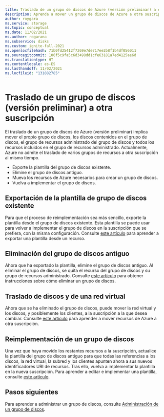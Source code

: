 ```yaml
---
title: Traslado de un grupo de discos de Azure (versión preliminar) a otra suscripción
description: Aprenda a mover un grupo de discos de Azure a otra suscripción.
author: roygara
ms.service: storage
ms.topic: conceptual
ms.date: 11/02/2021
ms.author: rogarana
ms.subservice: disks
ms.custom: ignite-fall-2021
ms.openlocfilehash: 71b0fd25412f7269e7de717ee2b8f1b4df056011
ms.sourcegitcommit: 106f5c9fa5c6d3498dd1cfe63181a7ed4125ae6d
ms.translationtype: HT
ms.contentlocale: es-ES
ms.lasthandoff: 11/02/2021
ms.locfileid: "131082785"
---
```

# <a name="move-a-disk-pool-preview-to-a-different-subscription"></a>Traslado de un grupo de discos (versión preliminar) a otra suscripción

El traslado de un grupo de discos de Azure (versión preliminar) implica mover el propio grupo de discos, los discos contenidos en el grupo de discos, el grupo de recursos administrado del grupo de discos y todos los recursos incluidos en el grupo de recursos administrado. Actualmente, Azure no admite el traslado de varios grupos de recursos a otra suscripción al mismo tiempo. 

- Exporte la plantilla del grupo de discos existente.
- Elimine el grupo de discos antiguo.
- Mueva los recursos de Azure necesarios para crear un grupo de discos.
- Vuelva a implementar el grupo de discos.

## <a name="export-your-existing-disk-pool-template"></a>Exportación de la plantilla de grupo de discos existente

Para que el proceso de reimplementación sea más sencillo, exporte la plantilla desde el grupo de discos existente. Esta plantilla se puede usar para volver a implementar el grupo de discos en la suscripción que se prefiera, con la misma configuración. Consulte [este artículo](../azure-resource-manager/templates/export-template-portal.md#export-template-from-a-resource) para aprender a exportar una plantilla desde un recurso.

## <a name="delete-the-old-disk-pool"></a>Eliminación del grupo de discos antiguo

Ahora que ha exportado la plantilla, elimine el grupo de discos antiguo. Al eliminar el grupo de discos, se quita el recurso del grupo de discos y su grupo de recursos administrado. Consulte [este artículo](disks-pools-deprovision.md) para obtener instrucciones sobre cómo eliminar un grupo de discos.

## <a name="move-your-disks-and-virtual-network"></a>Traslado de discos y de una red virtual

Ahora que se ha eliminado el grupo de discos, puede mover la red virtual y los discos, y posiblemente los clientes, a la suscripción a la que desea cambiar. Consulte [este artículo](../azure-resource-manager/management/move-resource-group-and-subscription.md) para aprender a mover recursos de Azure a otra suscripción.

## <a name="redeploy-your-disk-pool"></a>Reimplementación de un grupo de discos

Una vez que haya movido los restantes recursos a la suscripción, actualice la plantilla del grupo de discos antiguo para que todas las referencias a los discos, la red virtual, la subred y los clientes apunten ahora a sus nuevos identificadores URI de recursos. Tras ello, vuelva a implementar la plantilla en la nueva suscripción. Para aprender a editar e implementar una plantilla, consulte [este artículo](../azure-resource-manager/templates/quickstart-create-templates-use-the-portal.md#edit-and-deploy-the-template).

## <a name="next-steps"></a>Pasos siguientes

Para aprender a administrar un grupo de discos, consulte [Administración de un grupo de discos](disks-pools-manage.md).
